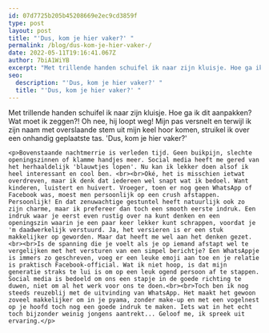 ```yaml
---
id: 07d7725b205b45208669e2ec9cd3859f
type: post
layout: post
title: "'Dus, kom je hier vaker?' "
permalink: /blog/dus-kom-je-hier-vaker-/
date: 2022-05-11T19:16:41.067Z
author: 7biA1WiYB
excerpt: "Met trillende handen schuifel ik naar zijn kluisje. Hoe ga ik dit aanpakken? Wat moet ik zeggen?! Oh nee, hij loopt weg! Mijn pas versnelt en terwijl ik zijn naam met overslaande stem uit mijn keel hoor komen, struikel ik over een onhandig geplaatste tas. 'Dus, kom je hier vaker?'   "
seo:
  description: "'Dus, kom je hier vaker?' "
  title: "'Dus, kom je hier vaker?' "
---
```

Met trillende handen schuifel ik naar zijn kluisje. Hoe ga ik dit aanpakken? Wat moet ik zeggen?! Oh nee, hij loopt weg! Mijn pas versnelt en terwijl ik zijn naam met overslaande stem uit mijn keel hoor komen, struikel ik over een onhandig geplaatste tas. 'Dus, kom je hier vaker?'   

    <p>Bovenstaande nachtmerrie is verleden tijd. Geen buikpijn, slechte openingszinnen of klamme handjes meer. Social media heeft me gered van het herhaaldelijk 'blauwtjes lopen'. Nu kan ik lekker doen alsof ik heel interessant en cool ben. <br><br>Oké, het is misschien ietwat overdreven, maar ik denk dat iedereen wel snapt wat ik bedoel. Want kinderen, luistert en huivert. Vroeger, toen er nog geen WhatsApp of Facebook was, moest men persoonlijk op een crush afstappen. Persoonlijk! En dat zenuwachtige gestuntel heeft natuurlijk ook zo zijn charme, maar ik prefereer dan toch een smooth eerste indruk. Een indruk waar je eerst even rustig over na kunt denken en een openingszin waarin je een paar keer lekker kunt schrappen, voordat je 'm daadwerkelijk verstuurd. Ja, het versieren is er een stuk makkelijker op geworden. Maar dat heeft me wel aan het denken gezet.<br><br>Is de spanning die je voelt als je op iemand afstapt wel te vergelijken met het versturen van een simpel berichtje? Een WhatsAppje is immers zo geschreven, voeg er een leuke emoji aan toe en je relatie is praktisch Facebook-official. Wat ik niet hoop, is dat mijn generatie straks te lui is om op een leuk ogend persoon af te stappen. Social media is bedoeld om ons een stapje in de goede richting te duwen, niet om al het werk voor ons te doen.<br><br>Toch ben ik nog steeds reuzeblij met de uitvinding van WhatsApp. Het maakt het gewoon zoveel makkelijker om in je pyama, zonder make-up en met een vogelnest op je hoofd toch nog een goede indruk te maken. Iets wat in het echt toch bijzonder weinig jongens aantrekt... Geloof me, ik spreek uit ervaring.</p>  
